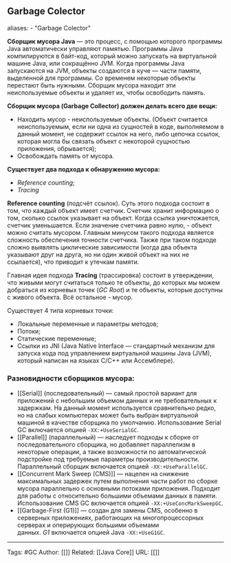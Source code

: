## Garbage Colector
aliases: 
	- "Garbage Colector"

**Сборщик мусора Java** — это процесс, с помощью которого программы Java автоматически управляют памятью. Программы Java компилируются в байт-код, который можно запускать на виртуальной машине Java, или сокращённо JVM. Когда программы Java запускаются на JVM, объекты создаются в куче — части памяти, выделенной для программы. Со временем некоторые объекты перестают быть нужными. Сборщик мусора находит эти неиспользуемые объекты и удаляет их, чтобы освободить память.

**Сборщик мусора (Garbage Collector) должен делать всего две вещи:**
- Находить мусор - неиспользуемые объекты. (Объект считается неиспользуемым, если ни одна из сущностей в коде, выполняемом в данный момент, не содержит ссылок на него, либо цепочка ссылок, которая могла бы связать объект с некоторой сущностью приложения, обрывается);
- Освобождать память от мусора.

**Существует два подхода к обнаружению мусора:**
- _Reference counting_;
- _Tracing_
  
**Reference counting** (подсчёт ссылок). Суть этого подхода состоит в том, что каждый объект имеет счетчик. Счетчик хранит информацию о том, сколько ссылок указывает на объект. Когда ссылка уничтожается, счетчик уменьшается. Если значение счетчика равно нулю, - объект можно считать мусором. Главным минусом такого подхода является сложность обеспечения точности счетчика. Также при таком подходе сложно выявлять циклические зависимости (когда два объекта указывают друг на друга, но ни один живой объект на них не ссылается), что приводит к утечкам памяти.

Главная идея подхода **Tracing** (трассировка) состоит в утверждении, что живыми могут считаться только те объекты, до которых мы можем добраться из корневых точек (_GC Root_) и те объекты, которые доступны с живого объекта. Всё остальное - мусор.

Существует 4 типа корневых точки:
- Локальные переменные и параметры методов;
- Потоки;
- Статические переменные;
- Ссылки из JNI (Java Native Interface — стандартный механизм для запуска кода под управлением виртуальной машины Java (JVM), который написан на языках С/С++ или Ассемблере).
### Разновидности сборщиков мусора:

- [[Serial]] (последовательный) — самый простой вариант для приложений с небольшим объемом данных и не требовательных к задержкам. На данный момент используется сравнительно редко, но на слабых компьютерах может быть выбран виртуальной машиной в качестве сборщика по умолчанию. Использование Serial GC включается опцией `-XX:+UseSerialGC`.
- [[Parallel]] (параллельный) — наследует подходы к сборке от последовательного сборщика, но добавляет параллелизм в некоторые операции, а также возможности по автоматической подстройке под требуемые параметры производительности. Параллельный сборщик включается опцией `-XX:+UseParallelGC`.
- [[Concurrent Mark Sweep (CMS)]] — нацелен на снижение максимальных задержек путем выполнения части работ по сборке мусора параллельно с основными потоками приложения. Подходит для работы с относительно большими объемами данных в памяти. Использование CMS GC включается опцией `-XX:+UseConcMarkSweepGC`.
- [[Garbage-First (G1)]] — создан для замены CMS, особенно в серверных приложениях, работающих на многопроцессорных серверах и оперирующих большими объемами данных. _G1_ включается опцией Java `-XX:+UseG1GC`.


---
Tags: #GC
Author: [[]]
Related: [[Java Core]]
URL: [[]]
